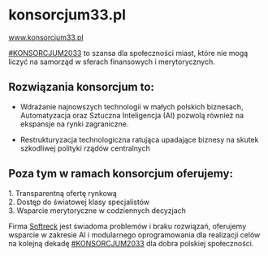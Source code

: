 # konsorcjum33.pl
www.konsorcjum33.pl


[#KONSORCJUM2033](https://www.kosnorcjum33.pl) to szansa dla społeczności miast, które nie mogą liczyć na samorząd w sferach finansowych i merytorycznych.  
## Rozwiązania konsorcjum to:  
 
+ Wdrażanie najnowszych technologii w małych polskich biznesach, Automatyzacja oraz Sztuczna Inteligencja (AI) pozwolą również na ekspansje na rynki zagraniczne.  
   
+ Restrukturyzacja technologiczna ratująca upadające biznesy na skutek szkodliwej polityki rządów centralnych  
   
## Poza tym w ramach konsorcjum oferujemy:  
  
1\. Transparentną ofertę rynkową  
2. Dostęp do światowej klasy specjalistów  
3. Wsparcie merytoryczne w codziennych decyzjach  
   
Firma [Softreck](https://www.linkedin.com/company/softreck/) jest świadoma problemów i braku rozwiązań, oferujemy wsparcie w zakresie AI i modularnego oprogramowania dla realizacji celów na kolejną dekadę [#KONSORCJUM2033](https://www.kosnorcjum33.pl) dla dobra polskiej społeczności.
